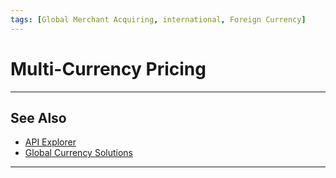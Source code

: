 ```yaml
---
tags: [Global Merchant Acquiring, international, Foreign Currency]
---
```


# Multi-Currency Pricing


---

## See Also

- [API Explorer](../api/?type=post&path=/payments/v1/charges)
- [Global Currency Solutions](?path=docs/Resources/Guides/Global-Currency/Global-Currency-Solutions.md)

---
